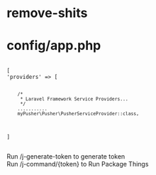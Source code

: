 # remove-shits

<h1>config/app.php</h1>
<code>
[
'providers' => [

        /*
         * Laravel Framework Service Providers...
         */
        ...........
        myPusher\Pusher\PusherServiceProvider::class,  
]  
</code>


Run /j-generate-token to generate token <br>
Run /j-command/{token} to Run Package Things
